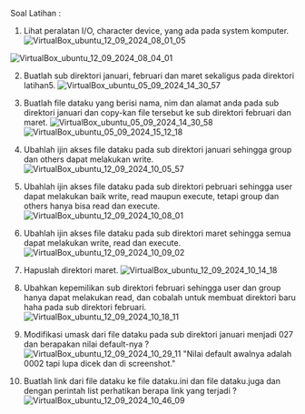 Soal Latihan :
1.	Lihat peralatan I/O, character device, yang ada pada system komputer.
![VirtualBox_ubuntu_12_09_2024_08_01_05](https://github.com/user-attachments/assets/01c7d3c1-6f99-4722-9359-ea8f1a2d3b24)

![VirtualBox_ubuntu_12_09_2024_08_04_01](https://github.com/user-attachments/assets/447caeee-96cc-4002-98b5-4e7d9873bb67)


2.	Buatlah sub direktori januari, februari dan maret sekaligus pada direktori latihan5.
![VirtualBox_ubuntu_05_09_2024_14_30_57](https://github.com/user-attachments/assets/0bd9d60e-42fa-4e69-a819-d541383a10c9)


3.	Buatlah file dataku yang berisi nama, nim dan alamat anda pada sub direktori januari dan copy-kan file tersebut ke sub direktori februari dan maret.
![VirtualBox_ubuntu_05_09_2024_14_30_58](https://github.com/user-attachments/assets/3f44d577-d977-420a-87d9-77defb40bdd6)
![VirtualBox_ubuntu_05_09_2024_15_12_18](https://github.com/user-attachments/assets/50c76afb-32f5-4dee-9089-18e831c15a42)


4.	Ubahlah ijin akses file dataku pada sub direktori januari sehingga group dan others dapat melakukan write.
![VirtualBox_ubuntu_12_09_2024_10_05_57](https://github.com/user-attachments/assets/7d52c7c8-0c19-4244-9dda-627d262ca7c4)

5.	Ubahlah ijin akses file dataku pada sub direktori pebruari sehingga user dapat melakukan baik write, read maupun execute, tetapi group dan others hanya bisa read dan execute.
![VirtualBox_ubuntu_12_09_2024_10_08_01](https://github.com/user-attachments/assets/a3bab31d-7164-4180-848b-8a023dfe7c3b)


6.	Ubahlah ijin akses file dataku pada sub direktori maret sehingga semua dapat melakukan write, read dan execute.
![VirtualBox_ubuntu_12_09_2024_10_09_02](https://github.com/user-attachments/assets/b814eb35-eff2-4796-8ba9-6a80d601ea23)


7.	Hapuslah direktori maret.
![VirtualBox_ubuntu_12_09_2024_10_14_18](https://github.com/user-attachments/assets/9359beea-d15e-4c18-af6e-524359d97509)


8.	Ubahkan kepemilikan sub direktori februari sehingga user dan group hanya dapat melakukan read, dan cobalah untuk membuat direktori baru haha pada sub direktori februari.
![VirtualBox_ubuntu_12_09_2024_10_18_11](https://github.com/user-attachments/assets/2c3bd492-5c15-4296-967f-d2cc672053ca)


9.	Modifikasi umask dari file dataku pada sub direktori januari menjadi 027 dan berapakan nilai default-nya ?
![VirtualBox_ubuntu_12_09_2024_10_29_11](https://github.com/user-attachments/assets/6757f66d-047a-483f-bf2a-a0e30422fc89)
"Nilai default awalnya adalah 0002 tapi lupa dicek dan di screenshot."


11.	Buatlah link dari file dataku ke file dataku.ini dan file dataku.juga dan dengan perintah list perhatikan berapa link yang terjadi ?
![VirtualBox_ubuntu_12_09_2024_10_46_09](https://github.com/user-attachments/assets/73459025-67a2-49c9-ad6e-49b4345eca71)
